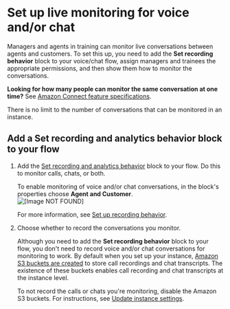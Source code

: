 # Set up live monitoring for voice and/or chat<a name="monitor-conversations"></a>

Managers and agents in training can monitor live conversations between agents and customers\. To set this up, you need to add the **Set recording behavior** block to your voice/chat flow, assign managers and trainees the appropriate permissions, and then show them how to monitor the conversations\.

**Looking for how many people can monitor the same conversation at one time?** See [Amazon Connect feature specifications](feature-limits.md)\.

There is no limit to the number of conversations that can be monitored in an instance\. 

## Add a Set recording and analytics behavior block to your flow<a name="monitor-conversations-set-up"></a>

1. Add the [Set recording and analytics behavior](set-recording-behavior.md) block to your flow\. Do this to monitor calls, chats, or both\. 

   To enable monitoring of voice and/or chat conversations, in the block's properties choose **Agent and Customer**\.  
![\[Image NOT FOUND\]](http://docs.aws.amazon.com/connect/latest/adminguide/images/set-recording-and-analytics-behavior1.png)

   For more information, see [Set up recording behavior](set-up-recordings.md)\. 

1. Choose whether to record the conversations you monitor\. 

   Although you need to add the **Set recording behavior** block to your flow, you don't need to record voice and/or chat conversations for monitoring to work\. By default when you set up your instance, [Amazon S3 buckets are created](amazon-connect-instances.md#get-started-data-storage) to store call recordings and chat transcripts\. The existence of these buckets enables call recording and chat transcripts at the instance level\. 

   To not record the calls or chats you're monitoring, disable the Amazon S3 buckets\. For instructions, see [Update instance settings](update-instance-settings.md)\.